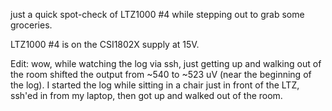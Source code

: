 just a quick spot-check of LTZ1000 #4 while stepping out to grab some groceries.

LTZ1000 #4 is on the CSI1802X supply at 15V.

Edit: wow, while watching the log via ssh, just getting up and walking out of
the room shifted the output from ~540 to ~523 uV (near the beginning of the log).
I started the log while sitting in a chair just in front of the LTZ, ssh'ed in
from my laptop, then got up and walked out of the room.

